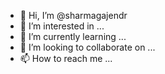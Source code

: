 - 👋 Hi, I’m @sharmagajendr
- 👀 I’m interested in ...
- 🌱 I’m currently learning ...
- 💞️ I’m looking to collaborate on ...
- 📫 How to reach me ...

<!---
sharmagajendr/sharmagajendr is a ✨ special ✨ repository because its `README.md` (this file) appears on your GitHub profile.
You can click the Preview link to take a look at your changes.
--->
